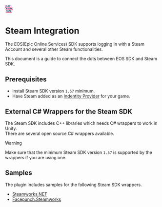 <a href="/README.md"><img src="/com.playeveryware.eos/Documentation~/images/PlayEveryWareLogo.gif" alt="Lobby Screenshot" width="5%"/></a>

# Steam Integration

The EOS(Epic Online Services) SDK supports logging in with a Steam Account and several other Steam functionalities.  

This document is a guide to connect the dots between EOS SDK and Steam SDK.  

## Prerequisites

- Install Steam SDK version `1.57` minimum.  
- Have Steam added as an [Indentity Provider](https://dev.epicgames.com/docs/dev-portal/identity-provider-management#steam) for your game.

## External C# Wrappers for the Steam SDK

The Steam SDK includes C++ libraries which needs C# wrappers to work in Unity.  
There are several open source C# wrappers available.  

> [!WARNING]
> Make sure that the minimum Steam SDK version `1.57` is supported by the wrappers if you are using one.

## Samples

The plugin includes samples for the following Steam SDK wrappers.
- [Steamworks.NET](https://github.com/rlabrecque/Steamworks.NET)
- [Facepunch.Steamworks](https://github.com/Facepunch/Facepunch.Steamworks)
